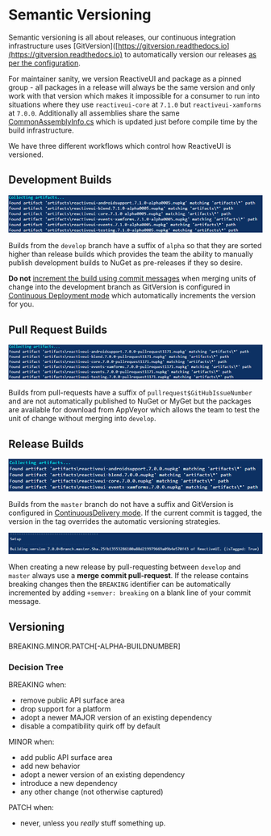 # Semantic Versioning

Semantic versioning is all about releases, our continuous integration infrastructure uses [GitVersion]([https://gitversion.readthedocs.io](https://gitversion.readthedocs.io) to automatically version our releases [as per the configuration](https://github.com/reactiveui/ReactiveUI/blob/develop/GitVersion.yml).

For maintainer sanity, we version ReactiveUI and package as a pinned group - all packages in a release will always be the same version and only work with that version which makes it impossible for a consumer to run into situations where they use `reactiveui-core` at `7.1.0` but `reactiveui-xamforms` at `7.0.0`. Additionally all assemblies share the same [CommonAssemblyInfo.cs](https://github.com/reactiveui/ReactiveUI/blob/develop/src/CommonAssemblyInfo.cs) which is updated just before compile time by the build infrastructure.

We have three different workflows which control how ReactiveUI is versioned.

## Development Builds

![Development suffix](/images/contributing/semver-develop.png)

Builds from the `develop` branch have a suffix of `alpha` so that they are sorted higher than release builds which provides the team the ability to manually publish development builds to NuGet as pre-releases if they so desire.

**Do not** [increment the build using commit messages](https://gitversion.readthedocs.io/en/latest/more-info/version-increments/) when merging units of change into the development branch as GitVersion is configured in [Continuous Deployment mode](https://gitversion.readthedocs.io/en/latest/reference/continuous-deployment/) which automatically increments the version for you.

## Pull Request Builds

![Pull-request suffix](/images/contributing/semver-pull-request-into-develop.png)

Builds from pull-requests have a suffix of `pullrequest$GitHubIssueNumber` and are not automatically published to NuGet or MyGet but the packages are available for download from AppVeyor which allows the team to test the unit of change without merging into `develop`.

## Release Builds

![Release has no suffix](/images/contributing/semver-master.png)

Builds from the `master` branch do not have a suffix and GitVersion is configured in [ContinuousDelivery mode](https://gitversion.readthedocs.io/en/latest/reference/continuous-delivery). If the current commit is tagged, the version in the tag overrides the automatic versioning strategies.

![Building a tagged release](/images/contributing/building-a-tagged-release.png)

When creating a new release by pull-requesting between `develop` and `master` always use a **merge commit pull-request**. If the release contains breaking changes then the `BREAKING` identifier can be automatically incremented by adding `+semver: breaking` on a blank line of your commit message.
## Versioning

BREAKING.MINOR.PATCH\[-ALPHA-BUILDNUMBER\]

### Decision Tree

BREAKING when:

* remove public API surface area
* drop support for a platform
* adopt a newer MAJOR version of an existing dependency 
* disable a compatibility quirk off by default

MINOR when:

* add public API surface area 
* add new behavior
* adopt a newer version of an existing dependency
* introduce a new dependency 
* any other change \(not otherwise captured\)

PATCH when:

* never, unless you _really_ stuff something up.



